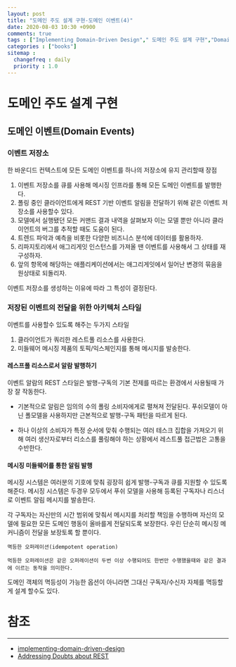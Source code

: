 ```yaml
---
layout: post
title: "도메인 주도 설계 구현-도메인 이벤트(4)"
date: 2020-08-03 10:30 +0900
comments: true
tags : ["Implementing Domain-Driven Design"," 도메인 주도 설계 구현","Domain Events","도메인 이벤트"]
categories : ["books"]
sitemap :
  changefreq : daily
  priority : 1.0
---
```


# 도메인 주도 설계 구현

## 도메인 이벤트(Domain Events)

### 이벤트 저장소

한 바운디드 컨텍스트에 모든 도메인 이벤트를 하나의 저장소에 유지 관리할때 장점

1. 이벤트 저장소를 큐를 사용해 메시징 인프라를 통해 모든 도메인 이벤트를 발행한다.
2. 폴링 중인 클라이언트에게 REST 기반 이벤트 알림을 전달하기 위해 같은 이벤트 저장소를 사용할수 있다.
3. 모델에서 실행됐던 모든 커맨드 결과 내역을 살펴보자 이는 모델 뿐만 아니라 클라이언트의 버그를 추적할 때도 도움이 된다.
4. 트렌드 파악과 예측을 비롯한 다양한 비즈니스 분석에 데이터를 활용하자.
5. 리파지토리에서 애그리게잇 인스턴스를 가져올 땐 이벤트를 사용해서 그 상태를 재구성하자.
6. 앞의 항목에 해당하는 애플리케이션에서는 애그리게잇에서 일어난 변경의 묶음을 원상태로 되돌리자.


이벤트 저장소를 생성하는 이유에 따라 그 특성이 결정된다.

### 저장된 이벤트의 전달을 위한 아키텍처 스타일

이벤트를 사용할수 있도록 해주는 두가지 스타일

1. 클라이언트가 쿼리한 레스트풀 리소스를 사용한다.
2. 미들웨어 메시징 제품의 토픽/익스체인지를 통해 메시지를 발송한다.

#### 레스프풀 리소스로서 알람 발행하기

이벤트 알람의 REST 스타일은 발행-구독의 기본 전제를 따르는 환경에서 사용될때 가장 잘 작동한다.

* 기본적으로 알림은 임의의 수의 폴링 소비자에게로 펼쳐져 전달된다. 
푸쉬모델이 아닌 폴모델을 사용하지만 근본적으로 발행-구독 패턴을 따르게 된다.

* 하나 이상의 소비자가 특정 순서에 맞춰 수행되는 여러 테스크 집합을 가져오기 위해 
여러 생산자로부터 리소스를 풀링해야 하는 상황에서 레스트풀 접근법은 고통을 수반한다.

#### 메시징 미들웨어를 통한 알림 발행

메시징 시스템은 여러분의 기호에 맞춰 굉장히 쉽게 발행-구독과 큐를 지원할 수 있도록 해준다.
메시징 시스템은 두경우 모두에서 푸쉬 모델을 사용해 등록된 구독자나 리스너로 이벤트 알림 메시지를 발송한다.

각 구독자는 자신만의 시간 범위에 맞춰서 메시지를 처리할 책임을 수행하며 자신의 모델에 필요한 모든 도메인 행동이 올바를게 전달되도록 보장한다.
우린 단순히 메시징 메커니즘이 전달을 보장토록 할 뿐이다.


```
멱등한 오퍼레이션(idempotent operation)

먹등한 오퍼레이션은 같은 오퍼레이션이 두번 이상 수행되어도 한번만 수행했을때와 같은 결과에 이르는 동작을 의미한다.

```


도메인 객체의 멱등성이 가능한 옵션이 아니라면 그대신 구독자/수신자 자체를 멱등할게 설계 할수도 있다.




# 참조
-----
* [implementing-domain-driven-design](https://www.oreilly.com/library/view/implementing-domain-driven-design/9780133039900/)
* [Addressing Doubts about REST](https://www.infoq.com/articles/tilkov-rest-doubts/)
